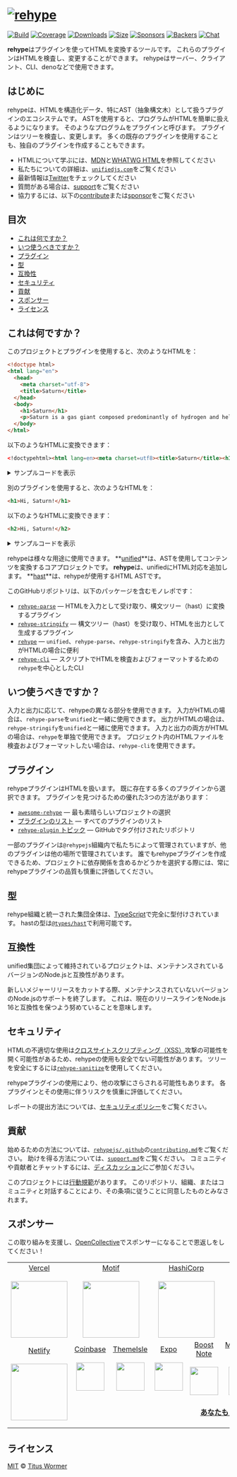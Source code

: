 # [![rehype][logo]][unified]

[![Build][build-badge]][build]
[![Coverage][coverage-badge]][coverage]
[![Downloads][downloads-badge]][downloads]
[![Size][size-badge]][size]
[![Sponsors][sponsors-badge]][collective]
[![Backers][backers-badge]][collective]
[![Chat][chat-badge]][chat]

**rehype**はプラグインを使ってHTMLを変換するツールです。
これらのプラグインはHTMLを検査し、変更することができます。
rehypeはサーバー、クライアント、CLI、denoなどで使用できます。

## はじめに

rehypeは、HTMLを構造化データ、特にAST（抽象構文木）として扱うプラグインのエコシステムです。
ASTを使用すると、プログラムがHTMLを簡単に扱えるようになります。
そのようなプログラムをプラグインと呼びます。
プラグインはツリーを検査し、変更します。
多くの既存のプラグインを使用することも、独自のプラグインを作成することもできます。

* HTMLについて学ぶには、[MDN][]と[WHATWG HTML][html]を参照してください
* 私たちについての詳細は、[`unifiedjs.com`][site]をご覧ください
* 最新情報は[Twitter][]をチェックしてください
* 質問がある場合は、[support][]をご覧ください
* 協力するには、以下の[contribute][]または[sponsor][]をご覧ください

## 目次

* [これは何ですか？](#これは何ですか)
* [いつ使うべきですか？](#いつ使うべきですか)
* [プラグイン](#プラグイン)
* [型](#型)
* [互換性](#互換性)
* [セキュリティ](#セキュリティ)
* [貢献](#貢献)
* [スポンサー](#スポンサー)
* [ライセンス](#ライセンス)

## これは何ですか？

このプロジェクトとプラグインを使用すると、次のようなHTMLを：

```html
<!doctype html>
<html lang="en">
  <head>
    <meta charset="utf-8">
    <title>Saturn</title>
  </head>
  <body>
    <h1>Saturn</h1>
    <p>Saturn is a gas giant composed predominantly of hydrogen and helium.</p>
  </body>
</html>
```

以下のようなHTMLに変換できます：

```html
<!doctypehtml><html lang=en><meta charset=utf8><title>Saturn</title><h1>Saturn</h1><p>Saturn is a gas giant composed predominantly of hydrogen and helium.
```

<details><summary>サンプルコードを表示</summary>

```js
import rehypeParse from 'rehype-parse'
import rehypePresetMinify from 'rehype-preset-minify'
import rehypeStringify from 'rehype-stringify'
import {unified} from 'unified'

const file = await unified()
  .use(rehypeParse)
  .use(rehypePresetMinify)
  .use(rehypeStringify).process(`<!doctype html>
<html lang="en">
  <head>
    <meta charset="utf-8">
    <title>Saturn</title>
  </head>
  <body>
    <h1>Saturn</h1>
    <p>Saturn is a gas giant composed predominantly of hydrogen and helium.</p>
  </body>
</html>`)

console.log(String(file))
```

</details>

別のプラグインを使用すると、次のようなHTMLを：

```html
<h1>Hi, Saturn!</h1>
```

以下のようなHTMLに変換できます：

```html
<h2>Hi, Saturn!</h2>
```

<details><summary>サンプルコードを表示</summary>

```js
/**
 * @import {Root} from 'hast'
 */

import rehypeParse from 'rehype-parse'
import rehypeStringify from 'rehype-stringify'
import {unified} from 'unified'
import {visit} from 'unist-util-visit'

const file = await unified()
  .use(rehypeParse, {fragment: true})
  .use(myRehypePluginToIncreaseHeadings)
  .use(rehypeStringify)
  .process('<h1>Hi, Saturn!</h1>')

console.log(String(file))

function myRehypePluginToIncreaseHeadings() {
  /**
   * @param {Root} ツリー
   */
  return function (tree) {
    visit(tree, 'element', function (node) {
      if (['h1', 'h2', 'h3', 'h4', 'h5'].includes(node.tagName)) {
        node.tagName = 'h' + (Number(node.tagName.charAt(1)) + 1)
      }
    })
  }
}
```

</details>

rehypeは様々な用途に使用できます。
**[unified][]**は、ASTを使用してコンテンツを変換するコアプロジェクトです。
**rehype**は、unifiedにHTML対応を追加します。
**[hast][]**は、rehypeが使用するHTML ASTです。

このGitHubリポジトリは、以下のパッケージを含むモノレポです：

* [`rehype-parse`][rehype-parse]
  — HTMLを入力として受け取り、構文ツリー（hast）に変換するプラグイン
* [`rehype-stringify`][rehype-stringify]
  — 構文ツリー（hast）を受け取り、HTMLを出力として生成するプラグイン
* [`rehype`][rehype-core]
  — `unified`、`rehype-parse`、`rehype-stringify`を含み、入力と出力がHTMLの場合に便利
* [`rehype-cli`][rehype-cli]
  — スクリプトでHTMLを検査およびフォーマットするための`rehype`を中心としたCLI

## いつ使うべきですか？

入力と出力に応じて、rehypeの異なる部分を使用できます。
入力がHTMLの場合は、`rehype-parse`を`unified`と一緒に使用できます。
出力がHTMLの場合は、`rehype-stringify`を`unified`と一緒に使用できます。
入力と出力の両方がHTMLの場合は、`rehype`を単独で使用できます。
プロジェクト内のHTMLファイルを検査およびフォーマットしたい場合は、`rehype-cli`を使用できます。

## プラグイン

rehypeプラグインはHTMLを扱います。
既に存在する多くのプラグインから選択できます。
プラグインを見つけるための優れた3つの方法があります：

* [`awesome-rehype`][awesome-rehype]
  — 最も素晴らしいプロジェクトの選択
* [プラグインのリスト][list-of-plugins]
  — すべてのプラグインのリスト
* [`rehype-plugin` トピック][topic]
  — GitHubでタグ付けされたリポジトリ

一部のプラグインは`@rehypejs`組織内で私たちによって管理されていますが、他のプラグインは他の場所で管理されています。
誰でもrehypeプラグインを作成できるため、プロジェクトに依存関係を含めるかどうかを選択する際には、常にrehypeプラグインの品質も慎重に評価してください。

## 型

rehype組織と統一された集団全体は、[TypeScript][]で完全に型付けされています。
hastの型は[`@types/hast`][types-hast]で利用可能です。

## 互換性

unified集団によって維持されているプロジェクトは、メンテナンスされているバージョンのNode.jsと互換性があります。

新しいメジャーリリースをカットする際、メンテナンスされていないバージョンのNode.jsのサポートを終了します。
これは、現在のリリースラインをNode.js 16と互換性を保つよう努めていることを意味します。

## セキュリティ

HTMLの不適切な使用は[クロスサイトスクリプティング（XSS）][xss]攻撃の可能性を開く可能性があるため、rehypeの使用も安全でない可能性があります。
ツリーを安全にするには[`rehype-sanitize`][rehype-sanitize]を使用してください。

rehypeプラグインの使用により、他の攻撃にさらされる可能性もあります。
各プラグインとその使用に伴うリスクを慎重に評価してください。

レポートの提出方法については、[セキュリティポリシー][security]をご覧ください。

## 貢献

始めるための方法については、[`rehypejs/.github`][health]の[`contributing.md`][contributing]をご覧ください。
助けを得る方法については、[`support.md`][support]をご覧ください。
コミュニティや貢献者とチャットするには、[ディスカッション][chat]にご参加ください。

このプロジェクトには[行動規範][coc]があります。
このリポジトリ、組織、またはコミュニティと対話することにより、その条項に従うことに同意したものとみなされます。

## スポンサー

この取り組みを支援し、[OpenCollective][collective]でスポンサーになることで恩返しをしてください！

<table>
<tr valign="middle">
<td width="20%" align="center" rowspan="2" colspan="2">
  <a href="https://vercel.com">Vercel</a><br><br>
  <a href="https://vercel.com"><img src="https://avatars1.githubusercontent.com/u/14985020?s=256&v=4" width="128"></a>
</td>
<td width="20%" align="center" rowspan="2" colspan="2">
  <a href="https://motif.land">Motif</a><br><br>
  <a href="https://motif.land"><img src="https://avatars1.githubusercontent.com/u/74457950?s=256&v=4" width="128"></a>
</td>
<td width="20%" align="center" rowspan="2" colspan="2">
  <a href="https://www.hashicorp.com">HashiCorp</a><br><br>
  <a href="https://www.hashicorp.com"><img src="https://avatars1.githubusercontent.com/u/761456?s=256&v=4" width="128"></a>
</td>
<td width="20%" align="center" rowspan="2" colspan="2">
  <a href="https://www.gitbook.com">GitBook</a><br><br>
  <a href="https://www.gitbook.com"><img src="https://avatars1.githubusercontent.com/u/7111340?s=256&v=4" width="128"></a>
</td>
<td width="20%" align="center" rowspan="2" colspan="2">
  <a href="https://www.gatsbyjs.org">Gatsby</a><br><br>
  <a href="https://www.gatsbyjs.org"><img src="https://avatars1.githubusercontent.com/u/12551863?s=256&v=4" width="128"></a>
</td>
</tr>
<tr valign="middle">
</tr>
<tr valign="middle">
<td width="20%" align="center" rowspan="2" colspan="2">
  <a href="https://www.netlify.com">Netlify</a><br><br>
  <!--OCはより鮮明な画像を持っています-->
  <a href="https://www.netlify.com"><img src="https://images.opencollective.com/netlify/4087de2/logo/256.png" width="128"></a>
</td>
<td width="10%" align="center">
  <a href="https://www.coinbase.com">Coinbase</a><br><br>
  <a href="https://www.coinbase.com"><img src="https://avatars1.githubusercontent.com/u/1885080?s=256&v=4" width="64"></a>
</td>
<td width="10%" align="center">
  <a href="https://themeisle.com">ThemeIsle</a><br><br>
  <a href="https://themeisle.com"><img src="https://avatars1.githubusercontent.com/u/58979018?s=128&v=4" width="64"></a>
</td>
<td width="10%" align="center">
  <a href="https://expo.io">Expo</a><br><br>
  <a href="https://expo.io"><img src="https://avatars1.githubusercontent.com/u/12504344?s=128&v=4" width="64"></a>
</td>
<td width="10%" align="center">
  <a href="https://boostnote.io">Boost Note</a><br><br>
  <a href="https://boostnote.io"><img src="https://images.opencollective.com/boosthub/6318083/logo/128.png" width="64"></a>
</td>
<td width="10%" align="center">
  <a href="https://markdown.space">Markdown Space</a><br><br>
  <a href="https://markdown.space"><img src="https://images.opencollective.com/markdown-space/e1038ed/logo/128.png" width="64"></a>
</td>
<td width="10%" align="center">
  <a href="https://www.holloway.com">Holloway</a><br><br>
  <a href="https://www.holloway.com"><img src="https://avatars1.githubusercontent.com/u/35904294?s=128&v=4" width="64"></a>
</td>
<td width="10%"></td>
<td width="10%"></td>
</tr>
<tr valign="middle">
<td width="100%" align="center" colspan="8">
  <br>
  <a href="https://opencollective.com/unified"><strong>あなたも？</strong></a>
  <br><br>
</td>
</tr>
</table>

## ライセンス

[MIT][license] © [Titus Wormer][author]

<!-- 定義 -->

[logo]: https://raw.githubusercontent.com/rehypejs/rehype/cb624bd/logo.svg?sanitize=true

[build-badge]: https://github.com/rehypejs/rehype/workflows/main/badge.svg

[build]: https://github.com/rehypejs/rehype/actions

[coverage-badge]: https://img.shields.io/codecov/c/github/rehypejs/rehype.svg

[coverage]: https://codecov.io/github/rehypejs/rehype

[downloads-badge]: https://img.shields.io/npm/dm/rehype.svg

[downloads]: https://www.npmjs.com/package/rehype

[size-badge]: https://img.shields.io/bundlejs/size/rehype

[size]: https://bundlejs.com/?q=rehype

[sponsors-badge]: https://opencollective.com/unified/sponsors/badge.svg

[backers-badge]: https://opencollective.com/unified/backers/badge.svg

[collective]: https://opencollective.com/unified

[chat-badge]: https://img.shields.io/badge/chat-discussions-success.svg

[chat]: https://github.com/rehypejs/rehype/discussions

[health]: https://github.com/rehypejs/.github

[security]: https://github.com/rehypejs/.github/blob/main/security.md

[contributing]: https://github.com/rehypejs/.github/blob/main/contributing.md

[support]: https://github.com/rehypejs/.github/blob/main/support.md

[coc]: https://github.com/rehypejs/.github/blob/main/code-of-conduct.md

[license]: license

[author]: https://wooorm.com

[unified]: https://github.com/unifiedjs/unified

[types-hast]: https://github.com/DefinitelyTyped/DefinitelyTyped/tree/HEAD/types/hast

[xss]: https://en.wikipedia.org/wiki/Cross-site_scripting

[typescript]: https://www.typescriptlang.org

[mdn]: https://developer.mozilla.org/docs/Web/HTML

[html]: https://html.spec.whatwg.org/multipage/

[twitter]: https://twitter.com/unifiedjs

[site]: https://unifiedjs.com

[topic]: https://github.com/topics/rehype-plugin

[hast]: https://github.com/syntax-tree/hast

[awesome-rehype]: https://github.com/rehypejs/awesome-rehype

[rehype-sanitize]: https://github.com/rehypejs/rehype-sanitize

[rehype-parse]: packages/rehype-parse/

[rehype-stringify]: packages/rehype-stringify/

[rehype-core]: packages/rehype/

[rehype-cli]: packages/rehype-cli/

[list-of-plugins]: doc/plugins.md#list-of-plugins

[contribute]: #貢献

[sponsor]: #スポンサー